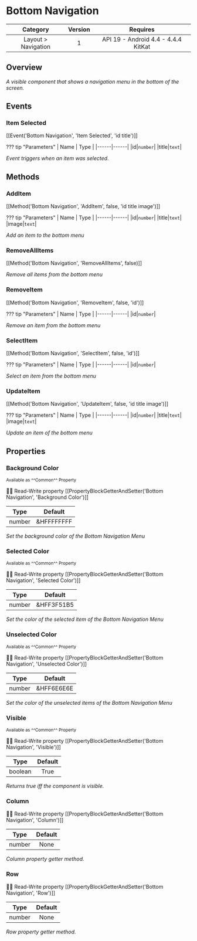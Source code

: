 # Bottom Navigation

| Category | Version | Requires |
|:--------:|:-------:|:--------:|
|Layout > Navigation|1|API 19 - Android 4.4 - 4.4.4 KitKat|

## Overview

_A visible component that shows a navigation menu in the bottom of the screen._

## Events

### Item Selected

[[Event('Bottom Navigation', 'Item Selected', 'id title')]]

??? tip "Parameters"
    | Name | Type |
    |------|------|
    |id|`number`|
    |title|`text`|


_Event triggers when an item was selected._

## Methods

### AddItem

[[Method('Bottom Navigation', 'AddItem', false, 'id title image')]]

??? tip "Parameters"
    | Name | Type |
    |------|------|
    |id|`number`|
    |title|`text`|
    |image|`text`|


_Add an item to the bottom menu_

### RemoveAllItems

[[Method('Bottom Navigation', 'RemoveAllItems', false)]]

_Remove all items from the bottom menu_

### RemoveItem

[[Method('Bottom Navigation', 'RemoveItem', false, 'id')]]

??? tip "Parameters"
    | Name | Type |
    |------|------|
    |id|`number`|


_Remove an item from the bottom menu_

### SelectItem

[[Method('Bottom Navigation', 'SelectItem', false, 'id')]]

??? tip "Parameters"
    | Name | Type |
    |------|------|
    |id|`number`|


_Select an item from the bottom menu_

### UpdateItem

[[Method('Bottom Navigation', 'UpdateItem', false, 'id title image')]]

??? tip "Parameters"
    | Name | Type |
    |------|------|
    |id|`number`|
    |title|`text`|
    |image|`text`|


_Update an item of the bottom menu_

## Properties

### Background Color

<small>Available as ^^Common^^ Property</small>

:eyes::pencil: Read-Write property
[[PropertyBlockGetterAndSetter('Bottom Navigation', 'Background Color')]]

| Type | Default |
|:----:|:-------:|
|number|&HFFFFFFFF|

_Set the background color of the Bottom Navigation Menu_

### Selected Color

<small>Available as ^^Common^^ Property</small>

:eyes::pencil: Read-Write property
[[PropertyBlockGetterAndSetter('Bottom Navigation', 'Selected Color')]]

| Type | Default |
|:----:|:-------:|
|number|&HFF3F51B5|

_Set the color of the selected item of the Bottom Navigation Menu_

### Unselected Color

<small>Available as ^^Common^^ Property</small>

:eyes::pencil: Read-Write property
[[PropertyBlockGetterAndSetter('Bottom Navigation', 'Unselected Color')]]

| Type | Default |
|:----:|:-------:|
|number|&HFF6E6E6E|

_Set the color of the unselected items of the Bottom Navigation Menu_

### Visible

<small>Available as ^^Common^^ Property</small>

:eyes::pencil: Read-Write property
[[PropertyBlockGetterAndSetter('Bottom Navigation', 'Visible')]]

| Type | Default |
|:----:|:-------:|
|boolean|True|

_Returns true iff the component is visible._

### Column

:eyes::pencil: Read-Write property
[[PropertyBlockGetterAndSetter('Bottom Navigation', 'Column')]]

| Type | Default |
|:----:|:-------:|
|number|None|

_Column property getter method._

### Row

:eyes::pencil: Read-Write property
[[PropertyBlockGetterAndSetter('Bottom Navigation', 'Row')]]

| Type | Default |
|:----:|:-------:|
|number|None|

_Row property getter method._